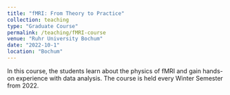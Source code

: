 ```yaml
---
title: "fMRI: From Theory to Practice"
collection: teaching
type: "Graduate Course"
permalink: /teaching/fMRI-course
venue: "Ruhr University Bochum"
date: "2022-10-1"
location: "Bochum"
---
```


In this course, the students learn about the physics of fMRI and gain hands-on experience with data analysis. The course is held every Winter Semester from 2022.
